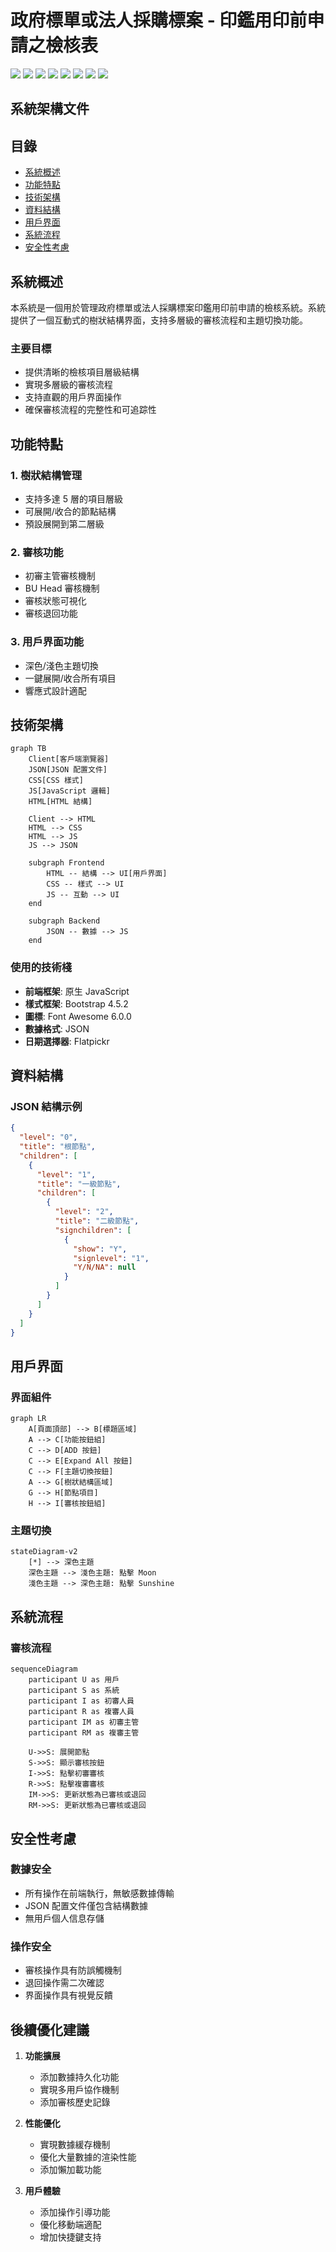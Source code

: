 # 政府標單或法人採購標案 - 印鑑用印前申請之檢核表

![](https://img.shields.io/badge/Project-FIN--2018--BC-orange)
![](https://img.shields.io/badge/CSS-2891C8?logo=css3)
![](https://img.shields.io/badge/HTML-555?logo=htmlacademy)
![](https://img.shields.io/badge/JavaScript-555?logo=javascript)
![](https://img.shields.io/badge/Bootstrap-555?logo=reactbootstrap)
![](https://img.shields.io/badge/Font%20Awesome-purple?logo=fontawesome)
![](https://img.shields.io/badge/JSON-555?logo=json) ![](https://img.shields.io/badge/Flatpickr-777)

## 系統架構文件

## 目錄
- [系統概述](#系統概述)
- [功能特點](#功能特點)
- [技術架構](#技術架構)
- [資料結構](#資料結構)
- [用戶界面](#用戶界面)
- [系統流程](#系統流程)
- [安全性考慮](#安全性考慮)

## 系統概述

本系統是一個用於管理政府標單或法人採購標案印鑑用印前申請的檢核系統。系統提供了一個互動式的樹狀結構界面，支持多層級的審核流程和主題切換功能。

### 主要目標
- 提供清晰的檢核項目層級結構
- 實現多層級的審核流程
- 支持直觀的用戶界面操作
- 確保審核流程的完整性和可追踪性

## 功能特點

### 1. 樹狀結構管理
- 支持多達 5 層的項目層級
- 可展開/收合的節點結構
- 預設展開到第二層級

### 2. 審核功能
- 初審主管審核機制
- BU Head 審核機制
- 審核狀態可視化
- 審核退回功能

### 3. 用戶界面功能
- 深色/淺色主題切換
- 一鍵展開/收合所有項目
- 響應式設計適配

## 技術架構

```mermaid
graph TB
    Client[客戶端瀏覽器]
    JSON[JSON 配置文件]
    CSS[CSS 樣式]
    JS[JavaScript 邏輯]
    HTML[HTML 結構]

    Client --> HTML
    HTML --> CSS
    HTML --> JS
    JS --> JSON
    
    subgraph Frontend
        HTML -- 結構 --> UI[用戶界面]
        CSS -- 樣式 --> UI
        JS -- 互動 --> UI
    end
    
    subgraph Backend
        JSON -- 數據 --> JS
    end
```

### 使用的技術棧
- **前端框架**: 原生 JavaScript
- **樣式框架**: Bootstrap 4.5.2
- **圖標**: Font Awesome 6.0.0
- **數據格式**: JSON
- **日期選擇器**: Flatpickr

## 資料結構

### JSON 結構示例
```json
{
  "level": "0",
  "title": "根節點",
  "children": [
    {
      "level": "1",
      "title": "一級節點",
      "children": [
        {
          "level": "2",
          "title": "二級節點",
          "signchildren": [
            {
              "show": "Y",
              "signlevel": "1",
              "Y/N/NA": null
            }
          ]
        }
      ]
    }
  ]
}
```

## 用戶界面

### 界面組件
```mermaid
graph LR
    A[頁面頂部] --> B[標題區域]
    A --> C[功能按鈕組]
    C --> D[ADD 按鈕]
    C --> E[Expand All 按鈕]
    C --> F[主題切換按鈕]
    A --> G[樹狀結構區域]
    G --> H[節點項目]
    H --> I[審核按鈕組]
```

### 主題切換
```mermaid
stateDiagram-v2
    [*] --> 深色主題
    深色主題 --> 淺色主題: 點擊 Moon
    淺色主題 --> 深色主題: 點擊 Sunshine
```

## 系統流程

### 審核流程
```mermaid
sequenceDiagram
    participant U as 用戶
    participant S as 系統
    participant I as 初審人員
    participant R as 複審人員
    participant IM as 初審主管
    participant RM as 複審主管

    U->>S: 展開節點
    S->>S: 顯示審核按鈕
    I->>S: 點擊初審審核
    R->>S: 點擊複審審核
    IM->>S: 更新狀態為已審核或退回
    RM->>S: 更新狀態為已審核或退回
```

## 安全性考慮

### 數據安全
- 所有操作在前端執行，無敏感數據傳輸
- JSON 配置文件僅包含結構數據
- 無用戶個人信息存儲

### 操作安全
- 審核操作具有防誤觸機制
- 退回操作需二次確認
- 界面操作具有視覺反饋

## 後續優化建議

1. **功能擴展**
   - 添加數據持久化功能
   - 實現多用戶協作機制
   - 添加審核歷史記錄

2. **性能優化**
   - 實現數據緩存機制
   - 優化大量數據的渲染性能
   - 添加懶加載功能

3. **用戶體驗**
   - 添加操作引導功能
   - 優化移動端適配
   - 增加快捷鍵支持
